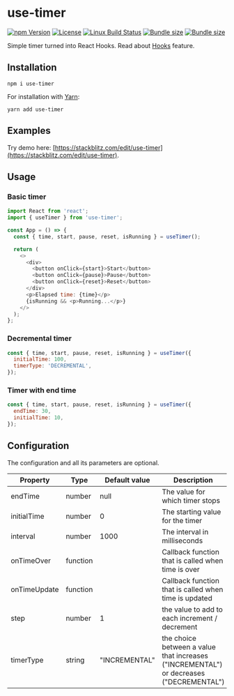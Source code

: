 # use-timer

[![npm Version](https://img.shields.io/npm/v/use-timer.svg)](https://www.npmjs.com/package/use-timer) [![License](https://img.shields.io/npm/l/use-timer.svg)](https://www.npmjs.com/package/use-timer) [![Linux Build Status](https://travis-ci.com/thibaultboursier/use-timer.svg?branch=master)](https://travis-ci.com/thibaultboursier/use-timer) [![Bundle size](https://badgen.net/bundlephobia/min/use-timer?label=size)](https://bundlephobia.com/result?p=use-timer) [![Bundle size](https://badgen.net/bundlephobia/minzip/use-timer?label=gzip%20size)](https://bundlephobia.com/result?p=use-timer)

Simple timer turned into React Hooks.
Read about [Hooks](https://reactjs.org/docs/hooks-intro.html) feature.

## Installation

```
npm i use-timer
```

For installation with [Yarn](https://yarnpkg.com/):

```
yarn add use-timer
```

## Examples

Try demo here: [https://stackblitz.com/edit/use-timer](https://stackblitz.com/edit/use-timer).

## Usage

### Basic timer

```javascript
import React from 'react';
import { useTimer } from 'use-timer';

const App = () => {
  const { time, start, pause, reset, isRunning } = useTimer();

  return (
    <>
      <div>
        <button onClick={start}>Start</button>
        <button onClick={pause}>Pause</button>
        <button onClick={reset}>Reset</button>
      </div>
      <p>Elapsed time: {time}</p>
      {isRunning && <p>Running...</p>}
    </>
  );
};
```

### Decremental timer

```javascript
const { time, start, pause, reset, isRunning } = useTimer({
  initialTime: 100,
  timerType: 'DECREMENTAL',
});
```

### Timer with end time

```javascript
const { time, start, pause, reset, isRunning } = useTimer({
  endTime: 30,
  initialTime: 10,
});
```

## Configuration

The configuration and all its parameters are optional.

| Property     | Type     | Default value | Description                                                                            |
| ------------ | -------- | ------------- | -------------------------------------------------------------------------------------- |
| endTime      | number   | null          | The value for which timer stops                                                        |
| initialTime  | number   | 0             | The starting value for the timer                                                       |
| interval     | number   | 1000          | The interval in milliseconds                                                           |
| onTimeOver   | function |               | Callback function that is called when time is over                                     |
| onTimeUpdate | function |               | Callback function that is called when time is updated                                  |
| step         | number   | 1             | the value to add to each increment / decrement                                         |
| timerType    | string   | "INCREMENTAL" | the choice between a value that increases ("INCREMENTAL") or decreases ("DECREMENTAL") |
